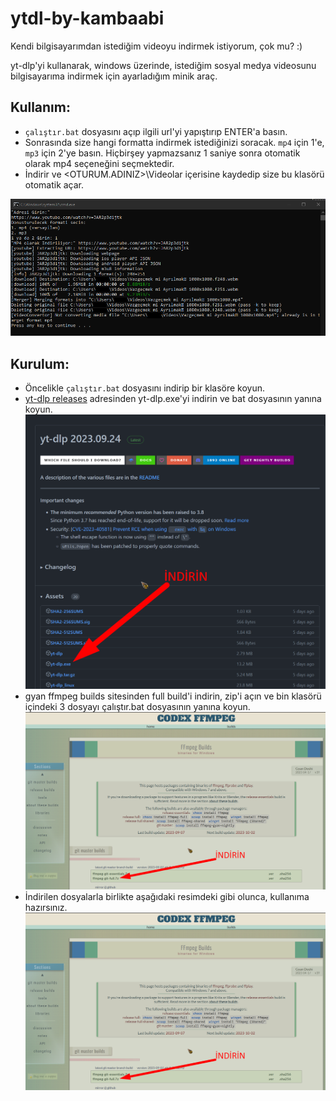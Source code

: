 # ytdl-by-kambaabi

Kendi bilgisayarımdan istediğim videoyu indirmek istiyorum, çok mu? :)

yt-dlp'yi kullanarak, windows üzerinde, istediğim sosyal medya videosunu bilgisayarıma indirmek için ayarladığım minik araç.

## Kullanım:

- `çalıştır.bat` dosyasını açıp ilgili url'yi yapıştırıp ENTER'a basın.
- Sonrasında size hangi formatta indirmek istediğinizi soracak. `mp4` için 1'e, `mp3` için 2'ye basın. Hiçbirşey yapmazsanız 1 saniye sonra otomatik olarak mp4 seçeneğini seçmektedir.
- İndirir ve <OTURUM.ADINIZ>\Videolar içerisine kaydedip size bu klasörü otomatik açar.

[![Kullanım Videosu](ss.png)](screen-recorder-fri-sep-29-2023-13-45-33.webm)

## Kurulum:

- Öncelikle `çalıştır.bat` dosyasını indirip bir klasöre koyun.
- [yt-dlp releases](https://github.com/yt-dlp/yt-dlp/releases) adresinden yt-dlp.exe'yi indirin ve bat dosyasının yanına koyun.
  ![yt-dlp indirme yeri](dl1.png)
- gyan ffmpeg builds sitesinden full build'i indirin, zip'i açın ve bin klasörü içindeki 3 dosyayı çalıştır.bat dosyasının yanına koyun.
  ![ffpmeg indirme yeri](dl2.png)
- İndirilen dosyalarla birlikte aşağıdaki resimdeki gibi olunca, kullanıma hazırsınız.
  ![kullanıma hazır hali](dl2.png)
